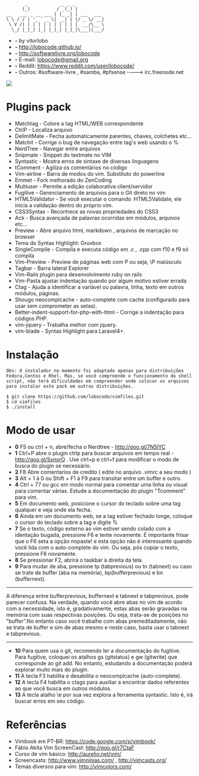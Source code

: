```
       _            __ _ _           
      (_)          / _(_) |          
__   ___ _ __ ___ | |_ _| | ___  ___ 
\ \ / / | '_ ` _ \|  _| | |/ _ \/ __|
 \ V /| | | | | | | | | | |  __/\__ \
  \_/ |_|_| |_| |_|_| |_|_|\___||___/

```

* **-** by vitorlobo
* **-** http://lobocode.github.io/
* **-** http://softwarelivre.org/lobocode
* **-** E-mail: lobocode@gmail.org
* **-** Reddit: https://www.reddit.com/user/lobocode/
* **-** Outros: #software-livre , #samba, #pfsense  ----> irc.freenode.net

<img src="https://raw.githubusercontent.com/lobocode/vimfiles/master/myvim.png" />
</p>

# Plugins pack #

* Matchtag - Colore a tag HTML/WEB correspondente
* CtrlP - Localiza arquivo
* DelimitMate - Fecha automaticamente parentes, chaves, colchetes etc...
* Matchit - Corrige o bug de navegação entre tag's web usando o %
* NerdTree - Navegar entre arquivos
* Snipmate - Snippet do textmate no VIM
* Syntastic - Mostra erros de sintaxe de diversas linguagens
* tComment - Agiliza os comentários no código
* Vim-airline - Barra de modos do vim. Substituto do powerline
* Emmet - Fork melhorado do ZenCoding
* Multiuser - Permite a edição colaborativa client/servidor
* Fugitive - Gerenciamento de arquivos para o Git direto no vim
* HTML5Validator - Se você executar o comando :HTML5Validate, ele inicia a validação dentro do próprio vim.
* CSS3Syntax - Reconhece as novas propriedades do CSS3
* Ack - Busca avançada de palavras ocorridas em módulos, arquivos etc...
* Preview - Abre arquivo html, markdown , arquivos de marcação no browser
* Tema do Syntax Highlight: Gruvbox
* SingleCompile - Compila e executa código em .c , .cpp com f10 e f9 só compila
* Vim-Preview - Preview de páginas web com <leader>P ou seja, \P maiúsculo 
* Tagbar - Barra lateral Explorer
* Vim-Rails plugin para desenvolvimento ruby on rails
* Vim-Pasta ajustar indentação quando por algum motivo estiver errada
* Ctag - Ajuda a identificar a variável ou palavra, linha, texto em outros módulos, páginas.
* Shougo neocomplcache - auto-complete com cache (configurado para usar sem comprometer as setas).
* Better-indent-support-for-php-with-html - Corrige a indentação para códigos PHP. 
* vim-jquery - Trabalha melhor com jquery.
* vim-blade - Syntax Highlight para Laravel4+.

# Instalação 
```shell
Obs: O instalador no momento foi adaptado apenas para distribuições Fedora,Centos e Rhel. Mas, se você compreende o funcionamento do shell script, não terá dificuldades em compreender onde colocar os arquivos para instalar este pack em outras distribuições.

$ git clone https://github.com/lobocode/vimfiles.git
$ cd vimfiles
$ ./install                    
```
 


# Modo de usar #

* **0** F5 ou ctrl + n,  abre/fecha o Nerdtree - http://goo.gl/7N5lYC
* **1** Ctrl+P abre o plugin ctrlp para buscar arquivos em tempo real - http://goo.gl/SxnxrO . Use ctrl+p e ctrl+f para modificar o modo de busca do plugin se necessário.
* **2** F8 Abre comentarios de credito ( edite no arquivo .vimrc a seu modo )
* **3** Alt + 1 à 0 ou Shift + F1 á F9 para transitar entre um buffer e outro.
* **4** Ctrl + 77 ou gcc em modo normal para comentar uma linha ou visual para comentar várias. Estude a documentação do plugin "Tcomment" para vim.
* **5** Em documento web, posicione o cursor do teclado sobre uma tag qualquer e veja onde ela fecha.
* **6** Ainda em um documento web, se a tag estiver fechado longe, coloque o cursor do teclado sobre a tag e digite %
* **7** Se o texto, código externo ao vim estiver sendo colado com a identação bugada, pressione F6 e tente novamente. É importante frisar que o F6 seta a opção nopaste! e esta opção não é interessante quando você lida com o auto-complete do vim. Ou seja, pós copiar o texto, pressione F6 novamente.
* **8** Se pressionar F2, abrirá o taskbar à direita da tela.
* **9** Para mudar de aba, pressione tp (tabprevious) ou tn (tabnext) ou caso se trate de buffer (aba na memória), bp(bufferprevious) e bn (buffernext).

---

A diferença entre bufferprevious, buffernext e tabnext e tabprevious, pode parecer confusa. Na verdade, quando você abre abas no vim de acordo com a necessidade, isto é, gradativamente, estas abas serão gravadas na memória com suas respectivas posições. Ou seja, trata-se de posições no "buffer".No entanto caso você trabalhe com abas premeditadamente, não se trata de buffer e sim de abas mesmo e neste caso, basta usar o tabnext e tabprevious.

---

* **10** Para quem usa o git, recomendo ler a documentação do fugitive. Para fugitive, coloquei os atalhos gs (gitstatus) e gw (gitwrite) que corresponde ao git add. No entanto, estudando a documentação poderá explorar muito mais do plugin.
* **11** A tecla F3 habilita e desabilita o neocomplcache (auto-complete).
* **12** A tecla F4 habilita o ctags para auxiliar a encontrar dados referentes ao que você busca em outros módulos.
* **13** A tecla atalho \e por sua vez explora a ferramenta syntastic. Isto é, irá buscar erros em seu código.
 
# Referências #

* Vimbook em PT-BR: https://code.google.com/p/vimbook/
* Fábio Akita Vim ScreenCast: http://goo.gl/r7CtaF
* Curso de vim básico: http://aurelio.net/vim/
* Screencasts: http://www.vimninjas.com/ , http://vimcasts.org/
* Temas diversos para vim: http://vimcolors.com/ 
